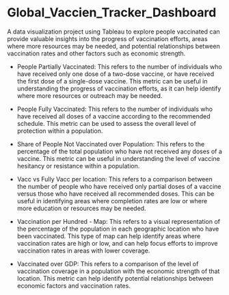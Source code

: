 # Global_Vaccien_Tracker_Dashboard

A data visualization project using Tableau to explore people vaccinated can provide valuable insights into the progress of vaccination efforts, areas where more resources may be needed, and potential relationships between vaccination rates and other factors such as economic strength.

- People Partially Vaccinated: This refers to the number of individuals who have received only one dose of a two-dose vaccine, or have received the first dose of a single-dose vaccine. This metric can be useful in understanding the progress of vaccination efforts, as it can help identify where more resources or outreach may be needed.

- People Fully Vaccinated: This refers to the number of individuals who have received all doses of a vaccine according to the recommended schedule. This metric can be used to assess the overall level of protection within a population.

- Share of People Not Vaccinated over Population: This refers to the percentage of the total population who have not received any doses of a vaccine. This metric can be useful in understanding the level of vaccine hesitancy or resistance within a population.

- Vacc vs Fully Vacc per location: This refers to a comparison between the number of people who have received only partial doses of a vaccine versus those who have received all recommended doses. This can be useful in identifying areas where completion rates are low or where more education or resources may be needed.

- Vaccination per Hundred - Map: This refers to a visual representation of the percentage of the population in each geographic location who have been vaccinated. This type of map can help identify areas where vaccination rates are high or low, and can help focus efforts to improve vaccination rates in areas with lower coverage.

- Vaccinated over GDP: This refers to a comparison of the level of vaccination coverage in a population with the economic strength of that location. This metric can help identify potential relationships between economic factors and vaccination rates.

